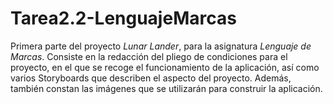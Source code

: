 # Tarea2.2-LenguajeMarcas
Primera parte del proyecto *Lunar Lander*, para la asignatura *Lenguaje de Marcas*. Consiste en la redacción del pliego de condiciones para el proyecto, en el que se recoge el funcionamiento de la aplicación, así como varios Storyboards que describen el aspecto del proyecto. Además, también constan las imágenes que se utilizarán para construir la aplicación.
